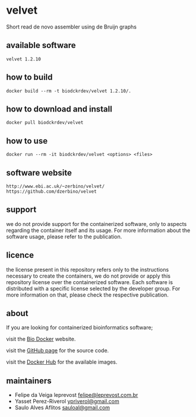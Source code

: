 velvet
=====
Short read de novo assembler using de Bruijn graphs


available software
--------
`
velvet 1.2.10
`


how to build
------------
`docker build --rm -t biodckrdev/velvet 1.2.10/.`


how to download and install
---------------------------
`docker pull biodckrdev/velvet`


how to use
------------
`docker run --rm -it biodckrdev/velvet <options> <files>`


software website
----------------
`
http://www.ebi.ac.uk/~zerbino/velvet/
https://github.com/dzerbino/velvet
`


support
-------
we do not provide support for the containerized software, only to aspects regarding the container itself
and its usage. For more information about the software usage, please refer to the publication.


licence
-------
the license present in this repository refers only to the instructions necessary to create the containers, we do not provide or apply this repository license over the containerized software. Each software is distributed with a specific license selected by the developer group. For more information on that, please check the respective publication.


about
-----
If you are looking for containerized bioinformatics software;

visit the [Bio Docker](http://biodocker.github.io "Bio Docker") website.

visit the [GitHub page](https://github.com/BioDocker/) for the source code.

visit the [Docker Hub](https://registry.hub.docker.com/repos/biodckr/) for the available images.


maintainers
-----------
* Felipe da Veiga leprevost <felipe@leprevost.com.br>
* Yasset Perez-Riverol <ypriverol@gmail.com>
* Saulo Alves Aflitos <sauloal@gmail.com>
